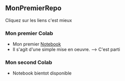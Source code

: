 ## MonPremierRepo
Cliquez sur les liens c'est mieux

### Mon premier Colab
- Mon premier [Notebook](https://colab.research.google.com/drive/1JOTKIQZzjdVHYp-8wWn6I9Ssr3gtSixK?usp=sharing)
- Il s'agit d'une simple mise en oeuvre.
--> C'est parti

### Mon second Colab
- Notebook bientot disponible
